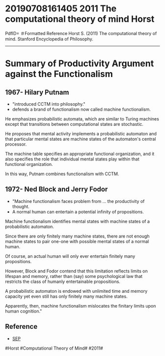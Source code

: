 # 20190708161405 2011 The computational theory of mind Horst



PdfID= ＃Formatted Reference Horst S. (2011) The computational theory of mind. Stanford Encyclopedia of Philosophy.

------------------------------------------------------------------------

# Summary of Productivity Argument against the Functionalism

## 1967- Hilary Putnam

-   \"introduced CCTM into philosophy.\"
-   defends a brand of functionalism now called machine functionalism.

He emphasizes probabilistic automata, which are similar to Turing machines except that transitions between computational states are stochastic.

He proposes that mental activity implements a probabilistic automaton and that particular mental states are machine states of the automaton's central processor.

The machine table specifies an appropriate functional organization, and it also specifies the role that individual mental states play within that functional organization.

In this way, Putnam combines functionalism with CCTM.

## 1972- Ned Block and Jerry Fodor

-   \"Machine functionalism faces problem from \... the productivity of thought.
-   A normal human can entertain a potential infinity of propositions.

Machine functionalism identifies mental states with machine states of a probabilistic automaton.

Since there are only finitely many machine states, there are not enough machine states to pair one-one with possible mental states of a normal human.

Of course, an actual human will only ever entertain finitely many propositions.

However, Block and Fodor contend that this limitation reflects limits on lifespan and memory, rather than (say) some psychological law that restricts the class of humanly entertainable propositions.

A probabilistic automaton is endowed with unlimited time and memory capacity yet even still has only finitely many machine states.

Apparently, then, machine functionalism mislocates the finitary limits upon human cognition.\"

## Reference

-   [SEP](https://plato.%5Bstanford.edu/entries/computational-mind/#ClaComTheMin%5D(http://stanford.edu/entries/computational-mind/#ClaComTheMin))

\#Horst \#Computational Theory of Mind\# \#2011\#
